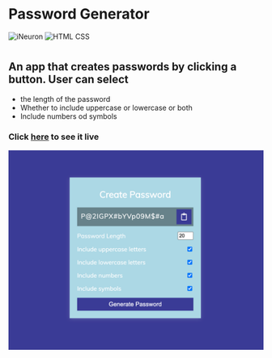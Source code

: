 # Password Generator

 ![iNeuron](https://img.shields.io/badge/iNeuron-FullStack-yellow)
![HTML CSS](https://img.shields.io/badge/Java-Script-brightgreen)  
#

## An app that creates passwords by clicking a button. User can select 
- the length of the password
- Whether to include uppercase or lowercase or both
- Include numbers od symbols

### Click [here]() to see it live

![Homepage](./Image/Screenshot%202023-04-07%20at%205.17.27%20PM.png)


# 

